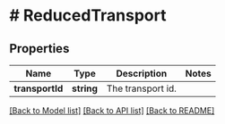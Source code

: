# # ReducedTransport

## Properties

Name | Type | Description | Notes
------------ | ------------- | ------------- | -------------
**transportId** | **string** | The transport id. |

[[Back to Model list]](../../README.md#models) [[Back to API list]](../../README.md#endpoints) [[Back to README]](../../README.md)
